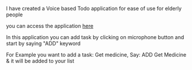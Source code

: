 I have created a Voice based Todo application for ease of use for elderly people

you can access the application [here](https://uditbareja100.github.io/voice-todo/) 

In this application you can add task by clicking on microphone button and start by saying "ADD" keyword

For Example you want to add a task: Get medicine, Say: ADD Get Medicine & it will be added to your list


